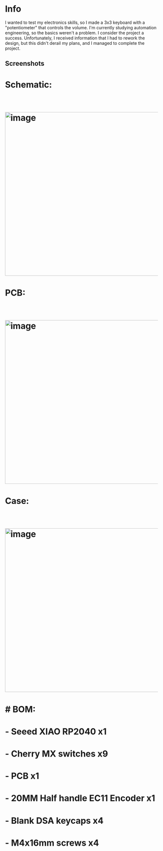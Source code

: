 # Info
I wanted to test my electronics skills, so I made a 3x3 keyboard with a "potentiometer" that controls the volume. I'm currently studying automation engineering, so the basics weren't a problem. I consider the project a success. Unfortunately, I received information that I had to rework the design, but this didn't derail my plans, and I managed to complete the project.

## Screenshots





# </p>



# Schematic:


# <p align="center">

# &nbsp; <img width="538" alt="image" src="https://github.com/user-attachments/assets/d3f6fe2b-4c06-4e22-9809-d6eb584a9b28" />

# </p>



# PCB:

# <p align="center">

# &nbsp; <img width="538" alt="image" src="https://github.com/user-attachments/assets/11ee5bae-c4f9-4bfa-a313-f949112fffcd" />

# </p>



# Case:

# <p align="center">

# &nbsp; <img width="538" alt="image" src="https://github.com/user-attachments/assets/616cc9ea-23bc-4720-bf15-0865840ede31" />


# </p>



# \# BOM:

# \- Seeed XIAO RP2040 x1<br>

# \- Cherry MX switches x9<br>

# \- PCB x1<br>

# \- 20MM Half handle EC11 Encoder x1<br>

# \- Blank DSA keycaps x4<br>

# \- M4x16mm screws x4<br>


